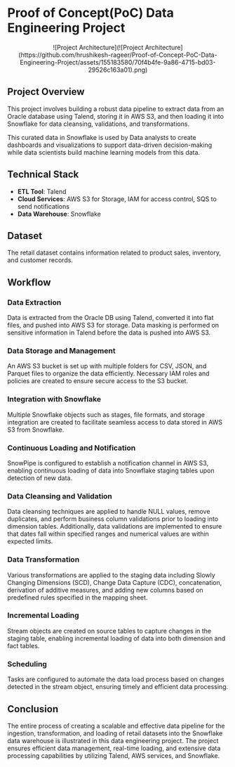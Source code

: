 # Proof of Concept(PoC) Data Engineering Project

<p align="center">
  ![Project Architecture](![Project Architecture](https://github.com/hrushikesh-rageer/Proof-of-Concept-PoC-Data-Engineering-Project/assets/155183580/70f4b4fe-9a86-4715-bd03-29526c163a01).png)
</p>

## Project Overview

This project involves building a robust data pipeline to extract data from an Oracle database using Talend, storing it in AWS S3, and then loading it into Snowflake for data cleansing, validations, and transformations.

This curated data in Snowflake is used by Data analysts to create dashboards and visualizations to support data-driven decision-making while data scientists build machine learning models from this data.

## Technical Stack

- **ETL Tool**: Talend
- **Cloud Services**: AWS S3 for Storage, IAM for access control, SQS to send notifications
- **Data Warehouse**: Snowflake

## Dataset

The retail dataset contains information related to product sales, inventory, and customer records.

## Workflow

### Data Extraction

Data is extracted from the Oracle DB using Talend, converted it into flat files, and pushed into AWS S3 for storage. Data masking is performed on sensitive information in Talend before the data is pushed into AWS S3.

### Data Storage and Management

An AWS S3 bucket is set up with multiple folders for CSV, JSON, and Parquet files to organize the data efficiently. Necessary IAM roles and policies are created to ensure secure access to the S3 bucket.

### Integration with Snowflake

Multiple Snowflake objects such as stages, file formats, and storage integration are created to facilitate seamless access to data stored in AWS S3 from Snowflake.

### Continuous Loading and Notification

SnowPipe is configured to establish a notification channel in AWS S3, enabling continuous loading of data into Snowflake staging tables upon detection of new data.

### Data Cleansing and Validation

Data cleansing techniques are applied to handle NULL values, remove duplicates, and perform business column validations prior to loading into dimension tables. Additionally, data validations are implemented to ensure that dates fall within specified ranges and numerical values are within expected limits.

### Data Transformation

Various transformations are applied to the staging data including Slowly Changing Dimensions (SCD), Change Data Capture (CDC), concatenation, derivation of additive measures, and adding new columns based on predefined rules specified in the mapping sheet.

### Incremental Loading

Stream objects are created on source tables to capture changes in the staging table, enabling incremental loading of data into both dimension and fact tables.

### Scheduling

Tasks are configured to automate the data load process based on changes detected in the stream object, ensuring timely and efficient data processing.

## Conclusion

The entire process of creating a scalable and effective data pipeline for the ingestion, transformation, and loading of retail datasets into the Snowflake data warehouse is illustrated in this data engineering project. The project ensures efficient data management, real-time loading, and extensive data processing capabilities by utilizing Talend, AWS services, and Snowflake. 
